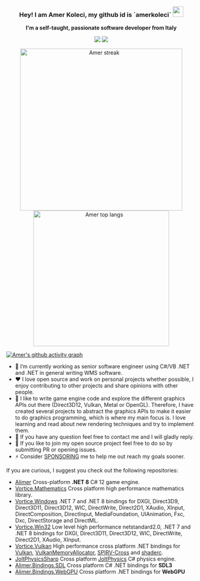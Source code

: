 <h3 align="center">
  <strong>Hey! I am Amer Koleci, my github id is `amerkoleci`</strong>
  <img src="https://media.giphy.com/media/hvRJCLFzcasrR4ia7z/giphy.gif" width="28">
</h3>

<p align="center">
    <strong>I'm a self-taught, passionate software developer from Italy</strong>
</p>

<p align='center'>
	<a href="https://www.linkedin.com/in/amer-koleci-261a563a/"><img src="https://img.shields.io/badge/linkedin-%230077B5.svg?&style=for-the-badge&logo=linkedin&logoColor=white" /></a>
	<a href="https://twitter.com/AmerKoleci"><img src="https://img.shields.io/badge/Twitter-1DA1F2?style=for-the-badge&logo=twitter&logoColor=white" /></a>
</p>

<div class="container" align="center">
        <img alt="Amer streak" width="430" src="https://github-readme-streak-stats.herokuapp.com?user=amerkoleci&theme=dark&hide_border=true"/>
        <img alt="Amer top langs" width="360" src="https://github-readme-stats.vercel.app/api/top-langs/?username=amerkoleci&hide=scss,css,javascript,html&layout=compact&theme=dark">
</div>

[![Amer's github activity graph](https://github-readme-activity-graph.vercel.app/graph?username=amerkoleci&theme=react-dark)](https://github.com/amerkoleci/github-readme-activity-graph)

- 🔭 I’m currently working as senior software engineer using C#/VB .NET and .NET in general writing WMS software.
- :heart: I love open source and work on personal projects whether possible, I enjoy contributing to other projects and share opinions with other people.
- :star2: I like to write game engine code and explore the different graphics APIs out there (Direct3D12, Vulkan, Metal or OpenGL). Therefore, I have created several projects to abstract the graphics APIs to make it easier to do graphics programming, which is where my main focus is. I love learning and read about new rendering techniques and try to implement them. 
- 💬 If you have any question feel free to contact me and I will gladly reply.
- 🤔 If you like to join my open source project feel free to do so by submitting PR or opening issues.
- ⚡ Consider [SPONSORING](https://github.com/sponsors/amerkoleci) me to help me out reach my goals sooner.

If you are curious, I suggest you check out the following repositories:

- [Alimer](https://github.com/amerkoleci/alimer) Cross-platform **.NET 8** C# 12 game engine.
- [Vortice.Mathematics](https://github.com/amerkoleci/Vortice.Mathematics) Cross platform high performance mathematics library.
- [Vortice.Windows](https://github.com/amerkoleci/Vortice.Windows) .NET 7 and .NET 8 bindings for DXGI, Direct3D9, Direct3D11, Direct3D12, WIC, DirectWrite, Direct2D1, XAudio, XInput, DirectComposition, DirectInput, MediaFoundation, UIAnimation, Fxc, Dxc, DirectStorage and DirectML.
- [Vortice.Win32](https://github.com/amerkoleci/Vortice.Win32) Low level high performance netstandard2.0, .NET 7 and .NET 8 bindings for DXGI, Direct3D11, Direct3D12, WIC, DirectWrite, Direct2D1, XAudio, XInput.
- [Vortice.Vulkan](https://github.com/amerkoleci/Vortice.Vulkan) High performance cross platform .NET bindings for [Vulkan](https://www.khronos.org/vulkan/), [VulkanMemoryAllocator](https://github.com/GPUOpen-LibrariesAndSDKs/VulkanMemoryAllocator), [SPIRV-Cross](https://github.com/KhronosGroup/SPIRV-Cross) and [shaderc](https://github.com/google/shaderc).
- [JoltPhysicsSharp](https://github.com/amerkoleci/JoltPhysicsSharp) Cross platform [JoltPhysics](https://github.com/jrouwe/JoltPhysics) C# physics engine.
- [Alimer.Bindings.SDL](https://github.com/amerkoleci/Alimer.Bindings.SDL) Cross platform C# .NET bindings for **SDL3**
- [Alimer.Bindings.WebGPU](https://github.com/amerkoleci/Alimer.Bindings.WebGPU) Cross platform .NET bindings for **WebGPU**
